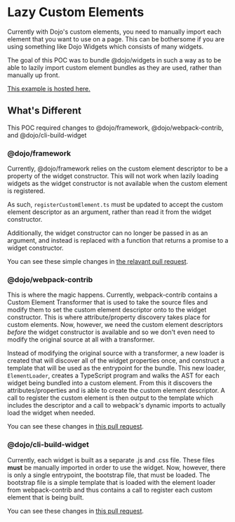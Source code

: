 # Lazy Custom Elements

Currently with Dojo's custom elements, you need to manually import each element that you want to use on a page. 
This can be bothersome if you are using something like Dojo Widgets which consists of many widgets.

The goal of this POC was to bundle @dojo/widgets in such a way as to be able to lazily import custom element bundles as they are used, 
rather than manually up front.

[This example is hosted here.](https://lazy-element-test.now.sh/)

## What's Different

This POC required changes to @dojo/framework, @dojo/webpack-contrib, and @dojo/cli-build-widget

### @dojo/framework

Currently, @dojo/framework relies on the custom element descriptor to be a property of the widget constructor. This
will not work when lazily loading widgets as the widget constructor is not available when the custom element is registered.

As such, `registerCustomElement.ts` must be updated to accept the custom element descriptor as an argument, rather than read 
it from the widget constructor.

Additionally, the widget constructor can no longer be passed in as an argument, and instead is replaced with a function that 
returns a promise to a widget constructor.

You can see these simple changes in [the relavant pull request](https://github.com/dojo/framework/compare/master...rorticus:ce-loader).

### @dojo/webpack-contrib

This is where the magic happens. Currently, webpack-contrib contains a Custom Element Transformer that is used to take 
the source files and modify them to set the custom element descriptor onto to the widget constructor. This is where attribute/property discovery takes
place for custom elements. Now, however, we need the custom element descriptors _before_ the widget constructor is available and
so we don't even need to modify the original source at all with a transformer.

Instead of modifying the original source with a transformer, a new loader is created that will discover all of the widget
properties once, and construct a template that will be used as the entrypoint for the bundle.  This new loader, `ElementLoader`,
creates a TypeScript program and walks the AST for each widget being bundled into a custom element. From this it discovers the
attributes/properties and is able to create the custom element descriptor. A call to register the custom element is then output 
to the template which includes the descriptor and a call to webpack's dynamic imports to actually load the widget when needed.

You can see these changes in [this pull request](https://github.com/dojo/webpack-contrib/compare/master...rorticus:ce-loader).

### @dojo/cli-build-widget

Currently, each widget is built as a separate .js and .css file. These files **must** be manually imported in order to use the widget.
Now, however, there is only a single entrypoint, the bootstrap file, that must be loaded. The bootstrap file is a simple template
that is loaded with the element loader from webpack-contrib and thus contains a call to register each custom element that is being built.

You can see these changes in [this pull request](https://github.com/dojo/cli-build-widget/compare/master...rorticus:ce-loader).
